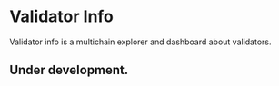 # Validator Info

Validator info is a multichain explorer and dashboard about validators. 

## Under development.
